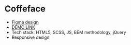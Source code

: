﻿# Coffeface

- [Figma design](https://www.figma.com/file/q2NaLB072YB1uLCHqNSICI/Untitled?node-id=0%3A1)
- [DEMO LINK](https://IrynaHaiduk.github.io/coffeface/build/index.html)
- Tech stack: HTML5, SCSS, JS, BEM methodology, jQuery
- Responsive design

